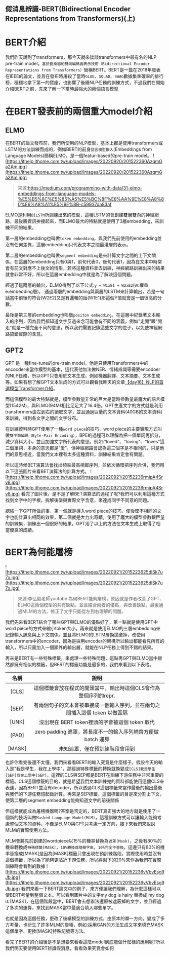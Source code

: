 ## 假消息辨識-BERT(Bidirectional Encoder Representations from Transformers)(上)

# BERT介紹

我們昨天說到了transformers，那今天就來談談transformers中最有名的NLP pre-train model，`基於變換器的雙向編碼器表示技術（Bidirectional Encoder Representations from Transformers）`簡稱BERT。BERT是一篇在2018年發表在IEEE的論文，並且在發布時屠殺了當時`GLUE`、`SQuAD`、`SWAG`數據集準確率的排行榜，穩穩地拿下第一的寶座，也影響了後續NLP任務的訓練方式，不過我們在開始介紹BERT之前，先來了解一下當時最強大的兩個語言模型

# 在BERT發表前的兩個重大model介紹

## ELMO

在BERT的論文發布前，我們所使用的NLP模型，基本上都是使用transformers或LSTM的方法訓練而成的，例如BERT的前身`語言模型嵌入`(Embeddings from Language Models)簡稱ELMO，是一個featur-based的pre-train model。
![https://ithelp.ithome.com.tw/upload/images/20220920/201522360AzqmGa2Am.jpg](https://ithelp.ithome.com.tw/upload/images/20220920/201522360AzqmGa2Am.jpg)

> 來源:https://medium.com/programming-with-data/31-elmo-embeddings-from-language-models-%E5%B5%8C%E5%85%A5%E5%BC%8F%E8%AA%9E%E8%A8%80%E6%A8%A1%E5%9E%8B-c59937da83af

ELMO是利用`BiLSTM`所訓練出來的模型，這種LSTM的會創建雙層雙向的神經網路，最後將資訊拚接起來，而ELMO最大的特點就是使用了3層embedding，來訓練不同的結果。

第一層的embedding也叫做`token embedding`，與我們先前使用的embedding並沒有任何差異，這層embedding只代表文本之間最淺層的表示。

第二層的embedding也叫做`segment embedding`是來計算文字之間的上下文關係，在這層的embedding只有0與1，前句代表0，後句代表1，因為在文本中時常會有前文對應不上後文的情形，若將這種資料拿去訓練，神經網路訓練出來的結果就會非常不好，所以在這層embedding中就是為了解決這個問題。

經過了這兩層的輸出，ELMO得到了以下公式:`y = W1xE1 + W2xE2`(w:權重 e:embedding層)， 通過兩層的embedding與兩層的LSTM來計算輸出，若是一句話當中前後句符合(W2E2)又是有邏輯的話(W1E1)那這個Y值就會是一個很高的分數。

最後是第三層的embedding也叫做`positon embedding`，在這層中紀錄著文本輸入的序列，因為我們都知道文字反過來念可能會有不同的涵義，例如"走開"跟"開走"就是一種完全不同的意思，所以我們需要記錄這些文字的位子，以免使神經網路搞錯實際的含意。

## GPT2

GPT 是一種fine-tune的pre-train model，他是只使用Transformers中的encocder來當作模型的基本，這代表他無法做NER、情緒辨識等需要encodoer的NLP任務，所以GPT只會用於文本生成，例如機器翻譯、文本摘要、文本生成等。如果有想了解GPT文本生成的方式可以觀看我昨天的文章[【day16】NLP的首選模型Transformer介紹](https://ithelp.ithome.com.tw/articles/10294494)。

而這個模型的最大特點就是，模型參數量非常的巨大是當時參數量最龐大的語言模型(1542M)，與ELMO(94M)相比足足大了16.4倍。GPT生產文字的方式就是利用transformers由左到右的讀取文字，並且通過巨量的文本資料(40GB的文本資料)來訓練，得到各文字之間的文字分布。

在訓練資料時GPT使用了一種`word piece`的技巧，word piece的主要實現方式叫做`雙字節編碼（Byte-Pair Encoding）`，BPE的過程可以理解為把一個單詞再拆分，減少資料大小，並且加強文字所代表的意思。例如:"loved"、"loving"、"loves"這三個單詞，本身的意思都是“愛”，但神經網路會認為這三個字是不相同的，只是他們的意思相近，當我們文本裡有太多這種資料，訓練結果肯定會有問題。

所以這時候BET演算法會找出頻率最高相鄰序列，並依次循環把序列合併，我們用以下這張圖片來看BET演算法的計算方式。
![https://ithelp.ithome.com.tw/upload/images/20220921/20152236rmipA4Srv8.jpg](https://ithelp.ithome.com.tw/upload/images/20220921/20152236rmipA4Srv8.jpg)
看完了圖片後，是不是了解BET演算法的過程了呢?我們可以利用這種方式找到文字中的字根，拆解後墜與實際文字含意，來達成同字不同意的問題。

總結一下GPT所做的事，第一個就是導入word piece的技巧，使後墜不相同的文字也能計算出相同的效果，第二個就是大力出奇蹟，使用了龐大的模型參數跟巨量的訓練集，訓練出一個很好的結果，GPT用了以上的方法在文本生成上取得了相當優良的成績。

# BERT為何能屠榜

![https://ithelp.ithome.com.tw/upload/images/20220921/2015223625dlSk7u7x.jpg](https://ithelp.ithome.com.tw/upload/images/20220921/2015223625dlSk7u7x.jpg)

> 來源:李弘毅老師youtube
> 為何BERT能夠屠榜，原因就是作者改善了GPT、ELMO這兩個模型的共有缺點，並且結合兩者的優點，與改善缺點，最後通過MLM的方法，修正了文字只能從左到右理解的問題。

我們先來看BERT結合了哪些GPT與ELMO的優點好了，第一點就是使用GPT中word piece的方式來縮小token大小。再來就是使用ELMO的三層embedding來記錄輸入訊息與上下文關係。並且將ELMO的LSTM層換拋棄掉，改使用transformers中的encoder，因為是採用encoder的架構所以輸出都能看見所有的輸入，所以只需加入一個額外的輸出層，就能在NLP任務上得到不錯的結果。

再來是BERT有一些特殊標籤，來處理一些特殊問題，這點再GPT與ELMO當中雖然都擁有相似的標籤，但BERT的標籤功能是最多的，我們來看到以下表格。

|  名稱  |                             說明                             |
| :----: | :----------------------------------------------------------: |
| [CLS]  | 這個標籤會放在程式的開頭當中，輸出時這個CLS會作為整個序列的repr. |
| [SEP]  | 有兩個句子的文本會被串接成一個輸入序列，並在兩句之間插入這個 token 以做區隔 |
| [UNK]  |        沒出現在 BERT token裡頭的字會被這個 token 取代        |
| [PAD]  | zero padding 遮罩，將長度不一的輸入序列補齊方便做 batch 運算 |
| [MASK] |                未知遮罩，僅在預訓練階段會用到                |

也許你看完後還不太懂，我們來看看BERT的輸入究竟是什麼樣子。假設今天的輸入是"我是學生，我在上學中"，那經過特殊標籤的轉換就換變成`[CLS]我是學生[SEP]我在上學中[SEP]`，這裡的CLS與SEP都是BERT在訓練下游任務中非常重要的標籤。CLS這個標籤的目的，就是希望我們文本訓練完的資料都能使用這個CLS來表達，因為BERT並沒有decoder，所以透過CLS這個標籤來當作最後的輸出最後與我們的下游任務憶起做計算。再來是SEP標籤，這個標籤的目是來分割上下文，使第二層的segment embedding能夠知道文字的前後關係

但這樣就能成為屠榜機器嗎?答案是否定的，BERT真正強大的地方就是使用了一個新的技巧叫做`Masked Language Model(MLM)`，這種訓練方式可以讓輸入能夠考慮整個文本的資料，不像是ELMO與GPT只考慮一定方向，接下來我們來說說MLM的實際使用方法。

MLM會將先前創建的wordpiece以15%的機率替換為`遮罩(Mask)`，之後有80%的機率轉換成`特殊標籤[MASK]`，`10%轉換成隨機字串`，`10%完全不替換`，這邊只有80%的機率替換成[MASK]是因為[MASK]標籤只會出現在預訓練階段，實際使用時並沒有這個標籤，所以為了能夠更貼近下游任務，所以將剩下的20%來作為我們在實際訓練時會看到的數據
![https://ithelp.ithome.com.tw/upload/images/20220921/20152236vVbvEsg9Jb.jpg](https://ithelp.ithome.com.tw/upload/images/20220921/20152236vVbvEsg9Jb.jpg)
我們來看一下BERT論文中的例子，來方便讓我們理解，為什麼這樣可以使BERT考量到整個文本。可以看到圖片中的文字my dog is hairy 替換成 my dog is [MASK]，在這個階段當中，BERT會去想辦法還原被遮蔽掉的文字，並且經過了多次的運算，來找到MASK當中最適合填入哪些單字。

也就是因為這個任務，更改了後續模型的訓練方式，由原本的單一方向，變成了多方考量，也衍生了許多MLM的變種，例如:採用GAN的方法生成文字來填充MASK這個單字、更換[MASK]特殊記號等方法。

看完了BERT的介紹後是不是想要來看看這麼model到底能做什麼樣的應用呢?所以我們明天要使用BERT辨識假消息，看看效果究竟會如何
